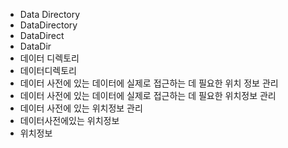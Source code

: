 - Data Directory
- DataDirectory
- DataDirect
- DataDir
- 데이터 디렉토리
- 데이터디렉토리
- 데이터 사전에 있는 데이터에 실제로 접근하는 데 필요한 위치 정보 관리
- 데이터 사전에 있는 데이터에 실제로 접근하는 데 필요한 위치정보 관리
- 데이터 사전에 있는 위치정보 관리
- 데이터사전에있는 위치정보
- 위치정보